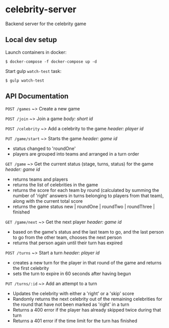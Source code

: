 # celebrity-server
Backend server for the celebrity game

## Local dev setup

Launch containers in docker:

`$ docker-compose -f docker-compose up -d`

Start gulp `watch-test` task:

`$ gulp watch-test`

## API Documentation

`POST /games` ~> Create a new game

`POST /join` ~> Join a game
_body: short id_

`POST /celebrity` ~> Add a celebrity to the game
_header: player id_

`PUT /game/start` ~> Starts the game
_header: game id_
- status changed to 'roundOne'
- players are grouped into teams and arranged in a turn order

`GET /game` ~> Get the current status (stage, turns, status) for the game
_header: game id_
- returns teams and players
- returns the list of celebrities in the game
- returns the score for each team by round (calculated by summing the number of 'right' answers in turns belonging to players from that team), along with the current total score
- returns the game status new | roundOne | roundTwo | roundThree | finished

`GET /game/next` ~> Get the next player
_header: game id_
- based on the game's status and the last team to go, and the last person to go from the other team, chooses the next person
- returns that person again until their turn has expired

`POST /turns` ~> Start a turn
_header: player id_
- creates a new turn for the player in that round of the game and returns the first celebrity
- sets the turn to expire in 60 seconds after having begun

`PUT /turns/:id` ~> Add an attempt to a turn
- Updates the celebrity with either a 'right' or a 'skip' score
- Randomly returns the next celebrity out of the remaining celebrities for the round that have not been marked as 'right' in a turn
- Returns a 400 error if the player has already skipped twice during that turn
- Returns a 401 error if the time limit for the turn has finished
